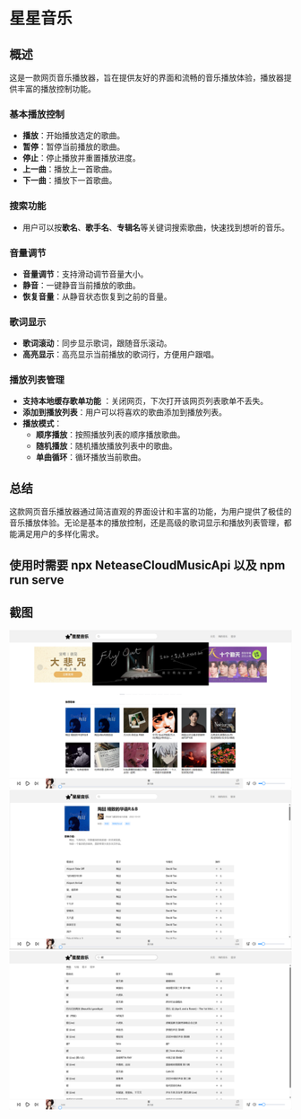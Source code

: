 # 星星音乐

## 概述

这是一款网页音乐播放器，旨在提供友好的界面和流畅的音乐播放体验，播放器提供丰富的播放控制功能。

### 基本播放控制

- **播放**：开始播放选定的歌曲。
- **暂停**：暂停当前播放的歌曲。
- **停止**：停止播放并重置播放进度。
- **上一曲**：播放上一首歌曲。
- **下一曲**：播放下一首歌曲。

### 搜索功能

- 用户可以按**歌名**、**歌手名**、**专辑名**等关键词搜索歌曲，快速找到想听的音乐。

### 音量调节

- **音量调节**：支持滑动调节音量大小。
- **静音**：一键静音当前播放的歌曲。
- **恢复音量**：从静音状态恢复到之前的音量。

### 歌词显示

- **歌词滚动**：同步显示歌词，跟随音乐滚动。
- **高亮显示**：高亮显示当前播放的歌词行，方便用户跟唱。

### 播放列表管理

- **支持本地缓存歌单功能** ：关闭网页，下次打开该网页列表歌单不丢失。
- **添加到播放列表**：用户可以将喜欢的歌曲添加到播放列表。
- **播放模式**：
  - **顺序播放**：按照播放列表的顺序播放歌曲。
  - **随机播放**：随机播放播放列表中的歌曲。
  - **单曲循环**：循环播放当前歌曲。

## 总结

这款网页音乐播放器通过简洁直观的界面设计和丰富的功能，为用户提供了极佳的音乐播放体验。无论是基本的播放控制，还是高级的歌词显示和播放列表管理，都能满足用户的多样化需求。

## 使用时需要 npx NeteaseCloudMusicApi 以及 npm run serve

## 截图

![alt text](image.png)
![alt text](image-1.png)
![alt text](image-2.png)
